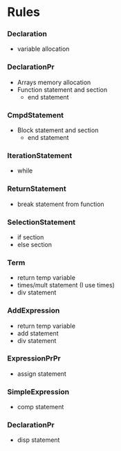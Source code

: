 # Rules
### Declaration

* variable allocation

### DeclarationPr

* Arrays memory allocation
* Function statement and section
    * end statement

### CmpdStatement

* Block statement and section
    * end statement

### IterationStatement

* while

### ReturnStatement

* break statement from function

### SelectionStatement

* if section
* else section

### Term

* return temp variable
* times/mult statement (I use times)
* div statement

### AddExpression

* return temp variable
* add statement
* div statement

### ExpressionPrPr

* assign statement

### SimpleExpression

* comp statement

### DeclarationPr

* disp statement